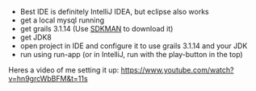 * Best IDE is definitely IntelliJ IDEA, but eclipse also works
* get a local mysql running
* get grails 3.1.14 (Use [SDKMAN](http://sdkman.io/index.html) to download it)
* get JDK8
* open project in IDE and configure it to use grails 3.1.14 and your JDK
* run using run-app (or in IntelliJ, run with the play-button in the top)

Heres a video of me setting it up: 
https://www.youtube.com/watch?v=hn9grcWbBFM&t=11s